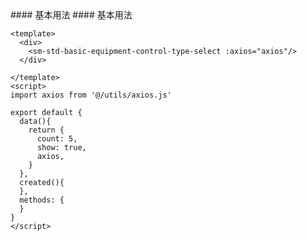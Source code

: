 <cn>
#### 基本用法
</cn>

<us>
#### 基本用法
</us>

```tpl
<template>
  <div>
    <sm-std-basic-equipment-control-type-select :axios="axios"/>
  </div>

</template>
<script>
import axios from '@/utils/axios.js'

export default {
  data(){
    return {
      count: 5,
      show: true,
      axios,
    }
  },
  created(){
  },
  methods: {
  }
}
</script>
```
